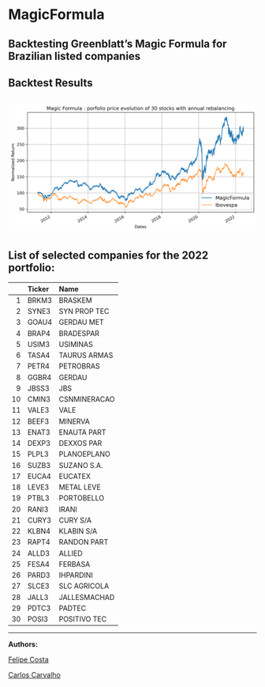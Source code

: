 # MagicFormula
Backtesting Greenblatt’s Magic Formula for Brazilian listed companies
---
## Backtest Results
![Backtest](/images/output.png)
---
## List of selected companies for the 2022 portfolio:

|    | Ticker   | Name         |
|---:|:---------|:-------------|
|  1 | BRKM3    | BRASKEM      |
|  2 | SYNE3    | SYN PROP TEC |
|  3 | GOAU4    | GERDAU MET   |
|  4 | BRAP4    | BRADESPAR    |
|  5 | USIM3    | USIMINAS     |
|  6 | TASA4    | TAURUS ARMAS |
|  7 | PETR4    | PETROBRAS    |
|  8 | GGBR4    | GERDAU       |
|  9 | JBSS3    | JBS          |
| 10 | CMIN3    | CSNMINERACAO |
| 11 | VALE3    | VALE         |
| 12 | BEEF3    | MINERVA      |
| 13 | ENAT3    | ENAUTA PART  |
| 14 | DEXP3    | DEXXOS PAR   |
| 15 | PLPL3    | PLANOEPLANO  |
| 16 | SUZB3    | SUZANO S.A.  |
| 17 | EUCA4    | EUCATEX      |
| 18 | LEVE3    | METAL LEVE   |
| 19 | PTBL3    | PORTOBELLO   |
| 20 | RANI3    | IRANI        |
| 21 | CURY3    | CURY S/A     |
| 22 | KLBN4    | KLABIN S/A   |
| 23 | RAPT4    | RANDON PART  |
| 24 | ALLD3    | ALLIED       |
| 25 | FESA4    | FERBASA      |
| 26 | PARD3    | IHPARDINI    |
| 27 | SLCE3    | SLC AGRICOLA |
| 28 | JALL3    | JALLESMACHAD |
| 29 | PDTC3    | PADTEC       |
| 30 | POSI3    | POSITIVO TEC |
---
**Authors:**

[Felipe Costa](https://github.com/fe-lipe-git)

[Carlos Carvalho](https://github.com/crdcj)
